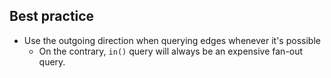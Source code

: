 ## Best practice
- Use the outgoing direction when querying edges whenever it's possible
    - On the contrary, `in()` query will always be an expensive fan-out query.